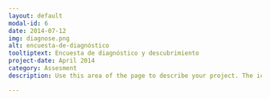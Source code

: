 ```yaml
---
layout: default
modal-id: 6
date: 2014-07-12
img: diagnose.png
alt: encuesta-de-diagnóstico
tooltiptext: Encuesta de diagnóstico y descubrimiento
project-date: April 2014
category: Assesment
description: Use this area of the page to describe your project. The icon above is part of a free icon set by <a href="https://sellfy.com/p/8Q9P/jV3VZ/">Flat Icons</a>. On their website, you can download their free set with 16 icons, or you can purchase the entire set with 146 icons for only $12!

---
```

